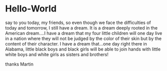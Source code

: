 # Hello-World

 say to you today, my friends, so even though we face the difficulties of today and tomorrow, I still have a dream. It is a dream deeply rooted in the American dream.…I have a dream that my four little children will one day live in a nation where they will not be judged by the color of their skin but by the content of their character. I have a dream that…one day right there in Alabama, little black boys and black girls will be able to join hands with little white boys and white girls as sisters and brothers!
 
 thanks Martin
